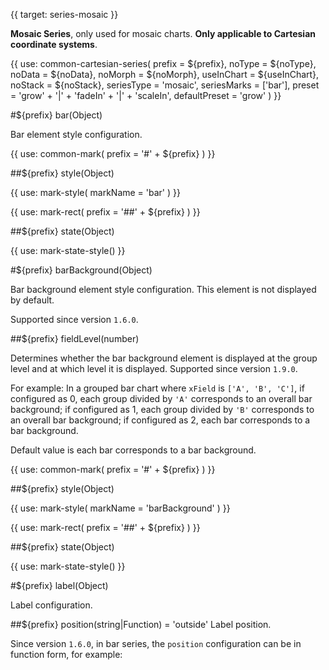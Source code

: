 {{ target: series-mosaic }}

<!-- IMosaicSeriesSpec -->
**Mosaic Series**, only used for mosaic charts. **Only applicable to Cartesian coordinate systems**.

{{ use: common-cartesian-series(
  prefix = ${prefix},
  noType = ${noType},
  noData = ${noData},
  noMorph = ${noMorph},
  useInChart = ${useInChart},
  noStack = ${noStack},
  seriesType = 'mosaic',
  seriesMarks = ['bar'],
  preset = 'grow' + '|' + 'fadeIn' + '|' + 'scaleIn',
  defaultPreset = 'grow'
) }}

#${prefix} bar(Object)

Bar element style configuration.

{{ use: common-mark(
  prefix = '#' + ${prefix}
) }}

##${prefix} style(Object)

{{ use: mark-style(
  markName = 'bar'
) }}

{{ use: mark-rect(
  prefix = '##' + ${prefix}
) }}

##${prefix} state(Object)

{{ use: mark-state-style() }}

#${prefix} barBackground(Object)

Bar background element style configuration. This element is not displayed by default.

Supported since version `1.6.0`.

##${prefix} fieldLevel(number)

Determines whether the bar background element is displayed at the group level and at which level it is displayed. Supported since version `1.9.0`.

For example: In a grouped bar chart where `xField` is `['A', 'B', 'C']`, if configured as 0, each group divided by `'A'` corresponds to an overall bar background; if configured as 1, each group divided by `'B'` corresponds to an overall bar background; if configured as 2, each bar corresponds to a bar background.

Default value is each bar corresponds to a bar background.

{{ use: common-mark(
  prefix = '#' + ${prefix}
) }}

##${prefix} style(Object)

{{ use: mark-style(
  markName = 'barBackground'
) }}

{{ use: mark-rect(
  prefix = '##' + ${prefix}
) }}

##${prefix} state(Object)

{{ use: mark-state-style() }}

#${prefix} label(Object)

Label configuration.

##${prefix} position(string|Function) = 'outside'
Label position.

Since version `1.6.0`, in bar series, the `position` configuration can be in function form, for example:
